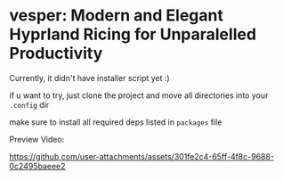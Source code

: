 # vesper: Modern and Elegant Hyprland Ricing for Unparalelled Productivity

Currently, it didn't have installer script yet :)

if u want to try, just clone the project and move all directories into your `.config` dir

make sure to install all required deps listed in `packages` file

Preview Video:

https://github.com/user-attachments/assets/301fe2c4-65ff-4f8c-9688-0c2495baeee2
